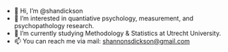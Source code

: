 - 👋 Hi, I’m @shandickson
- 👀 I’m interested in quantiative psychology, measurement, and psychopathology research.
- 🌱 I’m currently studying Methodology & Statistics at Utrecht University.
- 📫 You can reach me via mail: shannonsdickson@gmail.com
